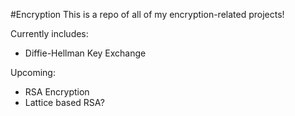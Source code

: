 #Encryption
This is a repo of all of my encryption-related projects!

Currently includes:
* Diffie-Hellman Key Exchange

Upcoming:
* RSA Encryption
* Lattice based RSA?
